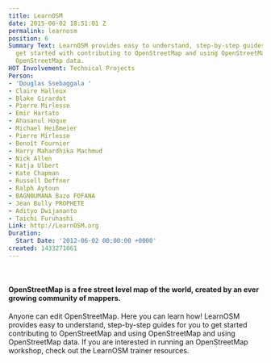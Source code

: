 ```yaml
---
title: LearnOSM
date: 2015-06-02 18:51:01 Z
permalink: learnosm
position: 6
Summary Text: LearnOSM provides easy to understand, step-by-step guides for you to
  get started with contributing to OpenStreetMap and using OpenStreetMap and using
  OpenStreetMap data.
HOT Involvement: Technical Projects
Person:
- 'Douglas Ssebaggala '
- Claire Halleux
- Blake Girardot
- Pierre Mirlesse
- Emir Hartato
- Ahasanul Hoque
- Michael Heißmeier
- Pierre Mirlesse
- Benoît Fournier
- Harry Mahardhika Machmud
- Nick Allen
- Katja Ulbert
- Kate Chapman
- Russell Deffner
- Ralph Aytoun
- BAGNOUMANA Bazo FOFANA
- Jean Bully PROPHETE
- Adityo Dwijananto
- Taichi Furuhashi
Link: http://LearnOSM.org
Duration:
  Start Date: '2012-06-02 00:00:00 +0000'
created: 1433271061
---
```


<p>&nbsp;</p><div class="front-text cell7 marginR"><h4 class="tagtitle">OpenStreetMap is a free street level map of the world, created by an ever growing community of mappers.</h4><p class="tagwords">Anyone can edit OpenStreetMap. Here you can learn how! LearnOSM provides easy to understand, step-by-step guides for you to get started contributing to OpenStreetMap and using OpenStreetMap and using OpenStreetMap data. If you are interested in running an OpenStreetMap workshop, check out the LearnOSM trainer resources.</p></div>
